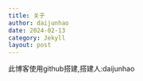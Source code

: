 ```yaml
---
title: 关于
author: daijunhao
date: 2024-02-13
category: Jekyll
layout: post
---
```


此博客使用github搭建,搭建人:daijunhao